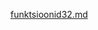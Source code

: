 [funktsioonid32.md](https://github.com/nikita-lit/AdventureNikita/blob/neljapaev/funktsioonid32.md)
